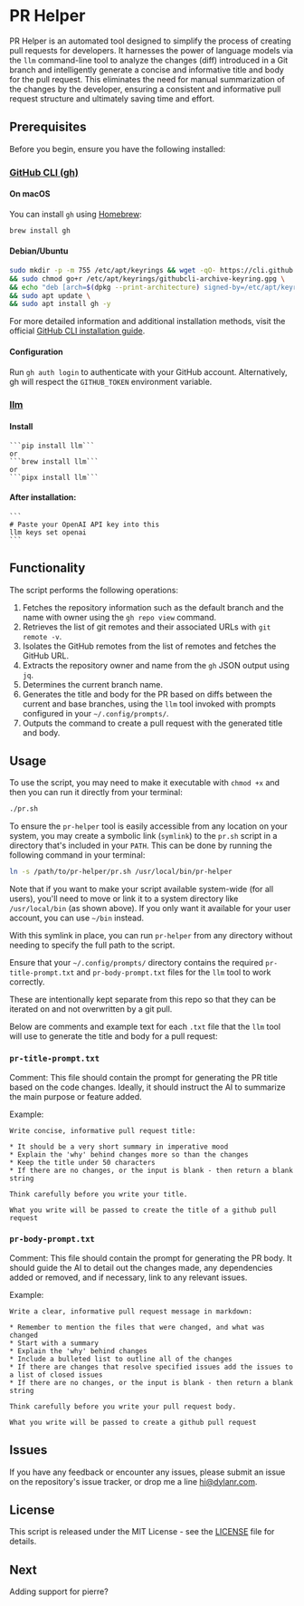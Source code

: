 # PR Helper

PR Helper is an automated tool designed to simplify the process of creating pull requests for developers. It harnesses the power of language models via the `llm` command-line tool to analyze the changes (diff) introduced in a Git branch and intelligently generate a concise and informative title and body for the pull request. This eliminates the need for manual summarization of the changes by the developer, ensuring a consistent and informative pull request structure and ultimately saving time and effort.

## Prerequisites

Before you begin, ensure you have the following installed:

### [GitHub CLI (gh)](https://cli.github.com/)
  #### On macOS
  You can install `gh` using [Homebrew](https://brew.sh/):
  ```bash
  brew install gh
  ```

  #### Debian/Ubuntu
  ```bash
  sudo mkdir -p -m 755 /etc/apt/keyrings && wget -qO- https://cli.github.com/packages/githubcli-archive-keyring.gpg | sudo tee /etc/apt/keyrings/githubcli-archive-keyring.gpg > /dev/null \
  && sudo chmod go+r /etc/apt/keyrings/githubcli-archive-keyring.gpg \
  && echo "deb [arch=$(dpkg --print-architecture) signed-by=/etc/apt/keyrings/githubcli-archive-keyring.gpg] https://cli.github.com/packages stable main" | sudo tee /etc/apt/sources.list.d/github-cli.list > /dev/null \
  && sudo apt update \
  && sudo apt install gh -y
  ```

  For more detailed information and additional installation methods, visit the official [GitHub CLI installation guide](https://github.com/cli/cli#installation).

  #### Configuration
  Run `gh auth login` to authenticate with your GitHub account. Alternatively, gh will respect the `GITHUB_TOKEN` environment variable.


### [llm](https://llm.datasette.io/en/stable/)
  #### Install
    ```pip install llm```
    or
    ```brew install llm```
    or
    ```pipx install llm```

  #### After installation:
    ```
    # Paste your OpenAI API key into this
    llm keys set openai
    ```

## Functionality

The script performs the following operations:

1. Fetches the repository information such as the default branch and the name with owner using the `gh repo view` command.
2. Retrieves the list of git remotes and their associated URLs with `git remote -v`.
3. Isolates the GitHub remotes from the list of remotes and fetches the GitHub URL.
4. Extracts the repository owner and name from the `gh` JSON output using `jq`.
5. Determines the current branch name.
6. Generates the title and body for the PR based on diffs between the current and base branches, using the `llm` tool invoked with prompts configured in your `~/.config/prompts/`.
7. Outputs the command to create a pull request with the generated title and body.

## Usage

To use the script, you may need to make it executable with `chmod +x` and then you can run it directly from your terminal:

```bash
./pr.sh
```

To ensure the `pr-helper` tool is easily accessible from any location on your system, you may create a symbolic link (`symlink`) to the `pr.sh` script in a directory that's included in your `PATH`. This can be done by running the following command in your terminal:

```bash
ln -s /path/to/pr-helper/pr.sh /usr/local/bin/pr-helper
```
Note that if you want to make your script available system-wide (for all users), you'll need to move or link it to a system directory like `/usr/local/bin` (as shown above). If you only want it available for your user account, you can use `~/bin` instead.

With this symlink in place, you can run `pr-helper` from any directory without needing to specify the full path to the script.

Ensure that your `~/.config/prompts/` directory contains the required `pr-title-prompt.txt` and `pr-body-prompt.txt` files for the `llm` tool to work correctly.

These are intentionally kept separate from this repo so that they can be iterated on and not overwritten by a git pull.

Below are comments and example text for each `.txt` file that the `llm` tool will use to generate the title and body for a pull request:

### `pr-title-prompt.txt`

Comment: This file should contain the prompt for generating the PR title based on the code changes. Ideally, it should instruct the AI to summarize the main purpose or feature added.

Example:
```
Write concise, informative pull request title:

* It should be a very short summary in imperative mood
* Explain the 'why' behind changes more so than the changes
* Keep the title under 50 characters
* If there are no changes, or the input is blank - then return a blank string

Think carefully before you write your title.

What you write will be passed to create the title of a github pull request
```

### `pr-body-prompt.txt`

Comment: This file should contain the prompt for generating the PR body. It should guide the AI to detail out the changes made, any dependencies added or removed, and if necessary, link to any relevant issues.

Example:
```
Write a clear, informative pull request message in markdown:

* Remember to mention the files that were changed, and what was changed
* Start with a summary
* Explain the 'why' behind changes
* Include a bulleted list to outline all of the changes
* If there are changes that resolve specified issues add the issues to a list of closed issues
* If there are no changes, or the input is blank - then return a blank string

Think carefully before you write your pull request body.

What you write will be passed to create a github pull request
```

## Issues
If you have any feedback or encounter any issues, please submit an issue on the repository's issue tracker, or drop me a line [hi@dylanr.com](mailto:hi@dylanr.com).

## License

This script is released under the MIT License - see the [LICENSE](LICENSE) file for details.

## Next

Adding support for pierre?
